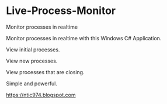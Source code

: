 # Live-Process-Monitor
Monitor processes in realtime

Monitor processes in realtime with this Windows C# Application.

View initial processes.

View new processes.

View processes that are closing.

Simple and powerful.

https://ntic974.blogspot.com

